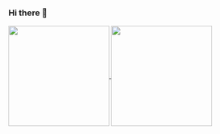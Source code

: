 ### Hi there 👋

<!--
**ThomasGoatITMedia/ThomasGoatITMedia** is a ✨ _special_ ✨ repository because its `README.md` (this file) appears on your GitHub profile.

Here are some ideas to get you started:

- 🔭 I’m currently working on ...
- 🌱 I’m currently learning ...
- 👯 I’m looking to collaborate on ...
- 🤔 I’m looking for help with ...
- 💬 Ask me about ...
- 📫 How to reach me: ...
- 😄 Pronouns: ...
- ⚡ Fun fact: ...
-->

<a href="https://github-readme-stats-lv1o.vercel.app/">
  <img height=200 align="center" src="https://github-readme-stats-lv1o.vercel.app/api?username=ThomasGoatITMedia&show_icons=true&rank_icon=percentile&show=reviews&theme=aura_dark" />
</a>
<a href="https://github-readme-stats-lv1o.vercel.app/">
  <img height=200 align="top" src="https://github-readme-stats-lv1o.vercel.app/api/top-langs?username=ThomasGoatITMedia&layout=compact&langs_count=8&card_width=320&theme=aura_dark" />
</a>

<!--[![ThomasGoatITMedia's GitHub stats](https://github-readme-stats-lv1o.vercel.app/api?username=ThomasGoatITMedia\&show_icons=true\&rank_icon=percentile\&theme=aura_dark)](https://github-readme-stats-lv1o.vercel.app/)

[![Top Langs](https://github-readme-stats-lv1o.vercel.app/api/top-langs/?username=ThomasGoatITMedia&layout=donut)](https://github-readme-stats-lv1o.vercel.app/) -->
